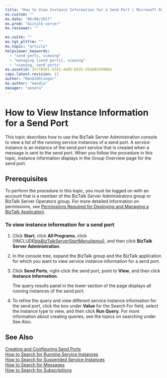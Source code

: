 ```yaml
---
title: "How to View Instance Information for a Send Port | Microsoft Docs"
ms.custom: ""
ms.date: "06/08/2017"
ms.prod: "biztalk-server"
ms.reviewer: ""

ms.suite: ""
ms.tgt_pltfrm: ""
ms.topic: "article"
helpviewer_keywords: 
  - "send ports, viewing"
  - "managing [send ports], viewing"
  - "viewing, send ports"
ms.assetid: 37cf6561-5341-4a05-b531-33ab0334966e
caps.latest.revision: 13
author: "MandiOhlinger"
ms.author: "mandia"
manager: "anneta"
---
```

# How to View Instance Information for a Send Port
This topic describes how to use the BizTalk Server Administration console to view a list of the running service instances of a send port. A service instance is an instance of the send port service that is created when a message is sent to the send port. When you follow the procedure in this topic, instance information displays in the Group Overview page for the send port.  
  
## Prerequisites  
 To perform the procedure in this topic, you must be logged on with an account that is a member of the BizTalk Server Administrators group or BizTalk Server Operators group. For more detailed information on permissions, see [Permissions Required for Deploying and Managing a BizTalk Application](../core/permissions-required-for-deploying-and-managing-a-biztalk-application.md).  
  
### To view instance information for a send port  
  
1. Click **Start**, click **All Programs**, click [!INCLUDE[btsBizTalkServerStartMenuItemui](../includes/btsbiztalkserverstartmenuitemui-md.md)], and then click **BizTalk Server Administration**.  
  
2. In the console tree, expand the BizTalk group and the BizTalk application for which you want to view service instance information for a send port.  
  
3. Click **Send Ports**, right-click the send port, point to **View**, and then click **Instance Information**.  
  
    The query results panel in the lower section of the page displays all running instances of the send port.  
  
4. To refine the query and view different service instance information for the send port, click the box under **Value** for the Search For field, select the instance type to view, and then click **Run Query**. For more information about creating queries, see the topics on searching under See Also.  
  
## See Also  
 [Creating and Configuring Send Ports](../core/creating-and-configuring-send-ports.md)   
 [How to Search for Running Service Instances](../core/how-to-search-for-running-service-instances.md)   
 [How to Search for Suspended Service Instances](../core/how-to-search-for-suspended-service-instances.md)   
 [How to Search for Messages](../core/how-to-search-for-messages.md)   
 [How to Search for Subscriptions](../core/how-to-search-for-subscriptions.md)